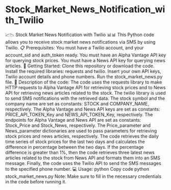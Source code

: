 # Stock_Market_News_Notification_with_Twilio
 📈📉 Stock Market News Notification with Twilio 📊📊  This Python code allows you to receive stock market news notifications via SMS by using Twilio.  📋 Prerequisites:  You must have a Twilio account, and your account_sid and auth_token ready. You must have an Alpha Vantage API key for querying stock prices. You must have a News API key for querying news articles. 🚀 Getting Started:  Clone this repository or download the code. Install the required libraries: requests and twilio. Insert your own API keys, Twilio account details and phone numbers. Run the stock_market_news.py file. 🧾 Description of the code:  The code uses the requests library to make HTTP requests to Alpha Vantage API for retrieving stock prices and to News API for retrieving news articles related to the stock. The twilio library is used to send SMS notifications with the retrieved data. The stock symbol and the company name are set as constants: STOCK and COMPANY_NAME, respectively. The Alpha Vantage and News API keys are set as constants: PRICE_API_TOKEN_Key and NEWS_API_TOKEN_Key, respectively. The endpoints for Alpha Vantage and News API are set as constants: Stock_Price and Stock_News, respectively. The Price_parameter and News_parameter dictionaries are used to pass parameters for retrieving stock prices and news articles, respectively. The code retrieves the daily time series of stock prices for the last two days and calculates the difference in percentage between the two days. If the percentage difference is greater than 1%, then the code retrieves three latest news articles related to the stock from News API and formats them into an SMS message. Finally, the code uses the Twilio API to send the SMS messages to the specified phone number. 💻 Usage:  python Copy code python stock_market_news.py Note: Make sure to fill in the necessary credentials in the code before running it.
